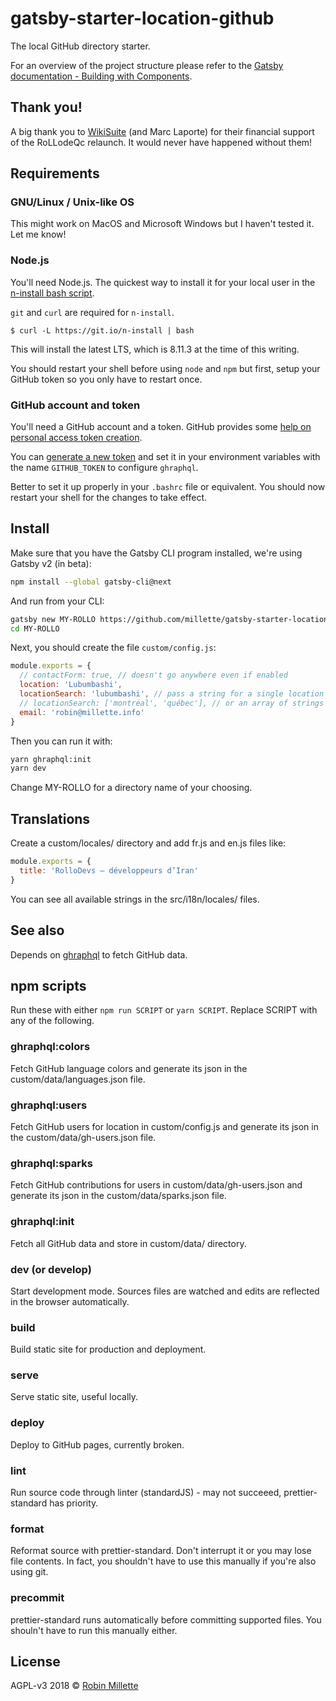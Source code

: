 # gatsby-starter-location-github

The local GitHub directory starter.

For an overview of the project structure please refer to the [Gatsby documentation - Building with Components](https://www.gatsbyjs.org/docs/building-with-components/).

## Thank you!

A big thank you to [WikiSuite](https://wikisuite.org/) (and Marc Laporte) for their financial support of the RoLLodeQc relaunch. It would never have happened without them!

## Requirements

### GNU/Linux / Unix-like OS

This might work on MacOS and Microsoft Windows but I haven't tested it. Let me know!

### Node.js

You'll need Node.js. The quickest way to install it for your local user in the [n-install bash script](https://github.com/mklement0/n-install).

`git` and `curl` are required for `n-install`.

```
$ curl -L https://git.io/n-install | bash
```

This will install the latest LTS, which is 8.11.3 at the time of this writing.

You should restart your shell before using `node` and `npm` but first, setup your GitHub token so you only have to restart once.

### GitHub account and token

You'll need a GitHub account and a token. GitHub provides some [help on personal access token creation](https://help.github.com/articles/creating-a-personal-access-token-for-the-command-line/).

You can [generate a new token](https://github.com/settings/tokens) and set it in your environment variables with the name `GITHUB_TOKEN` to configure `ghraphql`.

Better to set it up properly in your `.bashrc` file or equivalent. You should now restart your shell for the changes to take effect.

## Install

Make sure that you have the Gatsby CLI program installed, we're using Gatsby v2 (in beta):

```sh
npm install --global gatsby-cli@next
```

And run from your CLI:

```sh
gatsby new MY-ROLLO https://github.com/millette/gatsby-starter-location-github#prod
cd MY-ROLLO
```

Next, you should create the file `custom/config.js`:

```js
module.exports = {
  // contactForm: true, // doesn't go anywhere even if enabled
  location: 'Lubumbashi',
  locationSearch: 'lubumbashi', // pass a string for a single location
  // locationSearch: ['montréal', 'québec'], // or an array of strings for multiple locations or synonyms
  email: 'robin@millette.info'
}
```

Then you can run it with:

```sh
yarn ghraphql:init
yarn dev
```

Change MY-ROLLO for a directory name of your choosing.

## Translations

Create a custom/locales/ directory and add fr.js and en.js files like:

```js
module.exports = {
  title: 'RolloDevs — développeurs d’Iran'
}
```

You can see all available strings in the src/i18n/locales/ files.

## See also

Depends on [ghraphql](https://github.com/millette/ghraphql) to fetch GitHub data.

## npm scripts

Run these with either `npm run SCRIPT` or `yarn SCRIPT`. Replace SCRIPT with any of the following.

### ghraphql:colors

Fetch GitHub language colors and generate its json in the custom/data/languages.json file.

### ghraphql:users

Fetch GitHub users for location in custom/config.js and generate its json in the custom/data/gh-users.json file.

### ghraphql:sparks

Fetch GitHub contributions for users in custom/data/gh-users.json and generate its json in the custom/data/sparks.json file.

### ghraphql:init

Fetch all GitHub data and store in custom/data/ directory.

### dev (or develop)

Start development mode. Sources files are watched and edits are reflected in the browser automatically.

### build

Build static site for production and deployment.

### serve

Serve static site, useful locally.

### deploy

Deploy to GitHub pages, currently broken.

### lint

Run source code through linter (standardJS) - may not succeeed, prettier-standard has priority.

### format

Reformat source with prettier-standard. Don't interrupt it or you may lose file contents. In fact, you shouldn't have to use this manually if you're also using git.

### precommit

prettier-standard runs automatically before committing supported files. You shouln't have to run this manually either.

## License

AGPL-v3 2018 © [Robin Millette](http://robin.millette.info)
